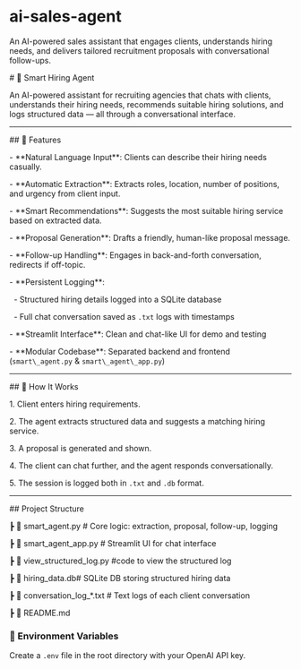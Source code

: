 # ai-sales-agent
An AI-powered sales assistant that engages clients, understands hiring needs, and delivers tailored recruitment proposals with conversational follow-ups.

\# 🤖 Smart Hiring Agent



An AI-powered assistant for recruiting agencies that chats with clients, understands their hiring needs, recommends suitable hiring solutions, and logs structured data — all through a conversational interface.



---



\## 🚀 Features



\- \*\*Natural Language Input\*\*: Clients can describe their hiring needs casually.

\- \*\*Automatic Extraction\*\*: Extracts roles, location, number of positions, and urgency from client input.

\- \*\*Smart Recommendations\*\*: Suggests the most suitable hiring service based on extracted data.

\- \*\*Proposal Generation\*\*: Drafts a friendly, human-like proposal message.

\- \*\*Follow-up Handling\*\*: Engages in back-and-forth conversation, redirects if off-topic.

\- \*\*Persistent Logging\*\*:

&nbsp; - Structured hiring details logged into a SQLite database

&nbsp; - Full chat conversation saved as `.txt` logs with timestamps

\- \*\*Streamlit Interface\*\*: Clean and chat-like UI for demo and testing

\- \*\*Modular Codebase\*\*: Separated backend and frontend (`smart\_agent.py` \& `smart\_agent\_app.py`)



---



\## 🧠 How It Works



1\. Client enters hiring requirements.

2\. The agent extracts structured data and suggests a matching hiring service.

3\. A proposal is generated and shown.

4\. The client can chat further, and the agent responds conversationally.

5\. The session is logged both in `.txt` and `.db` format.



---



\## Project Structure

┣ 📜 smart\_agent.py # Core logic: extraction, proposal, follow-up, logging

┣ 📜 smart\_agent\_app.py # Streamlit UI for chat interface

┣ 📜 view\_structured\_log.py #code to view the structured log

┣ 📜 hiring\_data.db# SQLite DB storing structured hiring data

┣ 📜 conversation\_log\_\*.txt # Text logs of each client conversation

┣ 📜 README.md


### 🔐 Environment Variables
Create a `.env` file in the root directory with your OpenAI API key.



